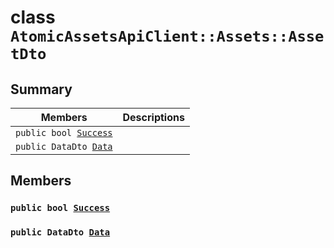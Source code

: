 # class `AtomicAssetsApiClient::Assets::AssetDto` 

## Summary

 Members                        | Descriptions                                
--------------------------------|---------------------------------------------
`public bool `[`Success`](#class_atomic_assets_api_client_1_1_assets_1_1_asset_dto_1a506fb037fbb6bfe8f254c021a2c3cfac) | 
`public DataDto `[`Data`](#class_atomic_assets_api_client_1_1_assets_1_1_asset_dto_1a65c0779654774581967081cf3136bd84) | 

## Members

### `public bool `[`Success`](#class_atomic_assets_api_client_1_1_assets_1_1_asset_dto_1a506fb037fbb6bfe8f254c021a2c3cfac) 

### `public DataDto `[`Data`](#class_atomic_assets_api_client_1_1_assets_1_1_asset_dto_1a65c0779654774581967081cf3136bd84) 


